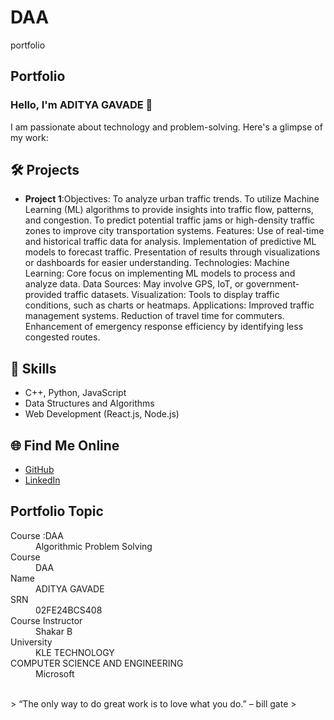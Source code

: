 # DAA
portfolio 
## Portfolio

### Hello, I'm ADITYA GAVADE 👋

I am passionate about technology and problem-solving. Here's a glimpse of my work:

## 🛠️ Projects
- **Project 1**:Objectives:
To analyze urban traffic trends.
To utilize Machine Learning (ML) algorithms to provide insights into traffic flow, patterns, and congestion.
To predict potential traffic jams or high-density traffic zones to improve city transportation systems.
Features:
Use of real-time and historical traffic data for analysis.
Implementation of predictive ML models to forecast traffic.
Presentation of results through visualizations or dashboards for easier understanding.
Technologies:
Machine Learning: Core focus on implementing ML models to process and analyze data.
Data Sources: May involve GPS, IoT, or government-provided traffic datasets.
Visualization: Tools to display traffic conditions, such as charts or heatmaps.
Applications:
Improved traffic management systems.
Reduction of travel time for commuters.
Enhancement of emergency response efficiency by identifying less congested routes.

## 🚀 Skills
- C++, Python, JavaScript
- Data Structures and Algorithms
- Web Development (React.js, Node.js)

## 🌐 Find Me Online
- [GitHub](https://github.com/adityagavde48)
- [LinkedIn]((https://www.linkedin.com/feed/))

## Portfolio Topic

<dl>
<dt>Course :DAA</dt>
<dd>Algorithmic Problem Solving</dd>
<dt>Course </dt>
<dd>DAA </dd>
<dt>Name</dt>
<dd>ADITYA GAVADE</dd>
<dt>SRN</dt>
<dd>02FE24BCS408</dd>
<dt>Course Instructor</dt>
<dd>Shakar B </dd>
<dt>University</dt>
<dd>KLE TECHNOLOGY </dd>
<dt>COMPUTER SCIENCE AND ENGINEERING </dt>
<dd>Microsoft </dd>
</dl>

<br> 
> “The only way to do great work is to love what you do.” – bill gate
>

